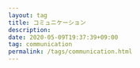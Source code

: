 ```yaml
---
layout: tag
title: コミュニケーション
description: 
date: 2020-05-09T19:37:39+09:00
tag: communication
permalink: /tags/communication.html
---
```

